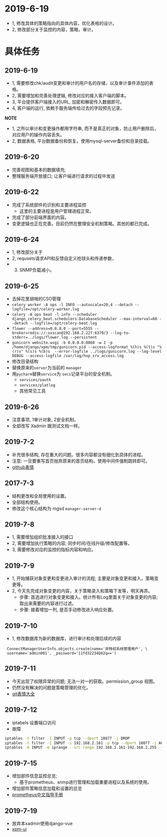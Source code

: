 # 2019-6-19
- 1, 修改具体的策略指向的具体内容，优化表格的设计。
- 2, 修改部分关于监控的内容，策略，审计。


# 具体任务


## 2019-6-19
- 1, 需要修改chk/audit变更和审计的用户名的存储，以及审计事件添加的表格。
- 2, 需要增加和完善处理逻辑, 修改对应的接入客户端的脚本。
- 3, 平台提供客户端接入的URL, 加密和解密传入数据即可。
- 4, 客户端的运行, 依赖于服务端传给过去的字段预先记录。

**NOTE**
- 1, 之所以审计和变更操作都用字符串, 而不是真正的对象，防止用户删除后，对应用户的操作内容丢失。
- 2, 数据表格, 平台数据备份和恢复。使用mysql-server备份和目录挂载。

## 2019-6-20
- 完善视图和基本的数据填充;
- 整理服务端开放接口; 让客户端进行请求的过程中发送

## 2019-6-22 
- 完成了系统部件的识别和主要进程监控
  - 这里的主要进程是用户管理进程正常。
- 完成了部分前端界面的内容。
- 变更逻辑也正在完善。目前仍然在整理安全机制策略。其他的都已完成。

## 2019-6-24
- 1, 修改部分关于
- 2, requsets请求API和反馈自定义抢球头和传递参数，
- 3. SNMP负载减小。


## 2019-6-25
- 去掉花里胡哨的CSO管理
 - `celery worker -A ops -l INFO --autoscale=20,4 --detach --logfile=/opt/celery-worker.log`
 - `celery -A ops beat -l info --scheduler django_celery_beat.schedulers:DatabaseScheduler --max-interval=60 --detach --logfile=/opt/celery-beat.log`
 - `flower --address=0.0.0.0 --port=5555 --broker=redis://:xxscan@192.168.2.227:6379/3 --log-to-stderr=../logs/flower.log --persistent`
 - `gunicorn website.wsgi -b 0.0.0.0:8888 -w 2 -p /home/django/xpm/tmp/gunicorn.pid --access-logformat %(h)s %(t)s "%(r)s" %(s)s %(b)s  --error-logfile ../logs/gunicorn.log --log-level DEBUG --access-logfile /var/log/hop_srv_access.log`
- 修改目录结构
 - 替换原来的`server`为当前的 `manager`
 - 用`pycharm`替换`service`为 `secs`记录平台的安全机制。
    - `services/oauth`
    - `services/platlog` 
    - 其他常见工具
 
 
## 2019-6-26
- 注意事项, 1审计对象, 2安全机制。
- 全部改写 Xadmin 跟测试文档一样。

## 2019-7-2
- 补充很多结构, 存在重大的问题。很多内容都没有细化到具体的进程。
- 注意: 一旦要重写首页抛弃原来的首页结构，使用中间件强制跳转即可。
- [github表情](https://www.jianshu.com/p/bb26733da917)

## 2017-7-3 
- 结构更改和全局使用的设置。
- 全部结构使用。
- 修改这个核心结构为 mgsd `manager-server-d` 

## 2019-7-8
- 1, 需要增加组织批准接入的接口
- 2, 需要增加执行策略的内容; 同步时间/在线升级/修改配置等。
- 3, 需要修改对应的监控的指标内容和响应。

## 2019-7-9
- 1, 开始捕获对象变更和变更进入审计的流程; 主要是对象变更和接入，策略变更等。
- 2, 今天先完成对象变更的内容，关于策略录入和策略下发等，明天再弄。
  - 步骤: 首选进行对象变更和接入。统计所有Log里面关于对象变更的内容; 取出来需要的内容进行过滤。
  - 步骤: 接着增加一列, 是否手动修改进入响应处置。
  
## 2019-7-10 
- 1, 修改数据库为新的数据库，进行审计和处理后续的内容

```
 ConnectManagerUserInfo.objects.create(name='非特权系统管理用户', \
 username='admin001', _password='11fd32234Q42q==')
```

## 2019-7-11
- 今天出现了权限异常的问题; 无法一对一的获取。permission_group 视图。
- 仍然没有解决的问题是策略管理的优化。
- [git表情大全](https://github.com/liuchengxu/git-commit-emoji-cn)


## 2019-7-12 
- iptabels 设置端口访问
- 故障
```bash 
iptables -t filter -I INPUT -p tcp --dport 18077 -j DROP
iptables -t filter -I INPUT -s 192.168.2.161 -p tcp --dport 18077 -j ACCEPT
iptables -A INPUT -m iprange --src-range 192.168.2.161-192.168.2.255 -j ACCEPT 
```

## 2019-7-15
- 增加部件信息监控总览; 
  - 基于prometheus、snmp进行管理和加载重要进程以及系统的使用。
- 增加部件策略信息加载和设置的总览
- [prometheus中文指导手册](https://yunlzheng.gitbook.io/prometheus-book/introduction)

## 2019-7-19
- 放弃本xadmin使用django-vue
- [xpm-ui](https://github.com/xx-work/xpm-ui)

